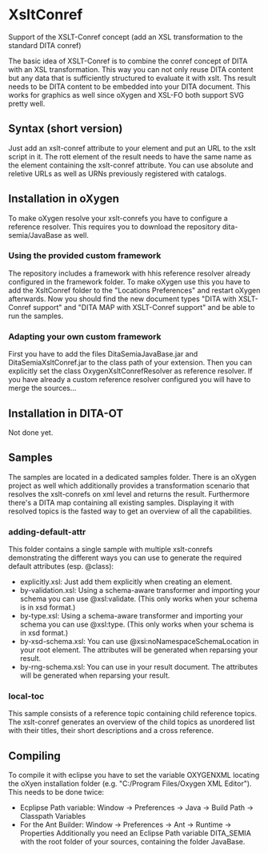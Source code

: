 # XsltConref
Support of the XSLT-Conref concept (add an XSL transformation to the standard DITA conref)


The basic idea of XSLT-Conref is to combine the conref concept of DITA with an XSL transformation. This way you can not only reuse DITA content but any data that is sufficiently structured to evaluate it with xslt. Ths result needs to be DITA content to be embedded into your DITA document. This works for graphics as well since oXygen and XSL-FO both support SVG pretty well.

## Syntax (short version)
Just add an xslt-conref attribute to your element and put an URL to the xslt script in it. The rott element of the result needs to have the same name as the element containing the xslt-conref attribute. You can use absolute and reletive URLs as well as URNs previously registered with catalogs.

## Installation in oXygen
To make oXygen resolve your xslt-conrefs you have to configure a reference resolver. This requires you to download the repository dita-semia/JavaBase as well.

### Using the provided custom framework
The repository includes a framework with hhis reference resolver already configured in the framework folder. To make oXygen use this you have to add the XsltConref folder to the "Locations Preferences" and restart oXygen afterwards.
Now you should find the new document types "DITA with XSLT-Conref support" and "DITA MAP with XSLT-Conref support" and be able to run the samples.

### Adapting your own custom framework
First you have to add the files DitaSemiaJavaBase.jar and DitaSemiaXsltConref.jar to the class path of your extension. Then you can explicitly set the class OxygenXsltConrefResolver as reference resolver.
If you have already a custom reference resolver configured you will have to merge the sources...

## Installation in DITA-OT
Not done yet.

## Samples
The samples are located in a dedicated samples folder. There is an oXygen project as well which additionally provides a transformation scenario that resolves the xslt-conrefs on xml level and returns the result. Furthermore there's a DITA map containing all existing samples. Displaying it with resolved topics is the fasted way to get an overview of all the capabilities.

### adding-default-attr
This folder contains a single sample with multiple xslt-conrefs demonstrating the different ways you can use to generate the required default attributes (esp. @class):
- explicitly.xsl: Just add them explicitly when creating an element.
- by-validation.xsl: Using a schema-aware transformer and importing your schema you can use @xsl:validate. (This only works when your schema is in xsd format.)
- by-type.xsl: Using a schema-aware transformer and importing your schema you can use @xsl:type. (This only works when your schema is in xsd format.)
- by-xsd-schema.xsl: You can use @xsi:noNamespaceSchemaLocation in your root element. The attributes will be generated when reparsing your result.
- by-rng-schema.xsl: You can use <?xml-model href="..." ...?> in your result document. The attributes will be generated when reparsing your result.

### local-toc
This sample consists of a reference topic containing child reference topics. The xslt-conref generates an overview of the child topics as unordered list with their titles, their short descriptions and a cross reference.

## Compiling
To compile it with eclipse you have to set the variable OXYGENXML locating the oXyen installation folder (e.g. "C:/Program Files/Oxygen XML Editor"). This needs to be done twice:
- Ecplipse Path variable: Window -> Preferences -> Java -> Build Path -> Classpath Variables
- For the Ant Builder: Window -> Preferences -> Ant -> Runtime -> Properties
Additionally you need an Eclipse Path variable DITA_SEMIA with the root folder of your sources, containing the folder JavaBase.
